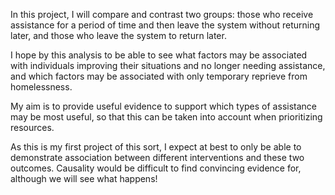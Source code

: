 In this project, I will compare and contrast two groups: those who receive assistance for a period of time and then leave the system without returning later, and those who leave the system to return later.

I hope by this analysis to be able to see what factors may be associated with individuals improving their situations and no longer needing assistance, and which factors may be associated with only temporary reprieve from homelessness.

My aim is to provide useful evidence to support which types of assistance may be most useful, so that this can be taken into account when prioritizing resources.

As this is my first project of this sort, I expect at best to only be able to demonstrate association between different interventions and these two outcomes. Causality would be difficult to find convincing evidence for, although we will see what happens!
